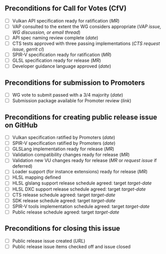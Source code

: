
<!-- Vulkan KHR Extension Development Checklist Template -->

<!--
This template captures requirements checklists for key milestones
a Vulkan KHR extension passes as it moves from development to
ratification and release. You should create an issue from this template
when there is reasonable consensus in the working group that the
extension should be created.

As progress is made on work items, fill in the italicized fields with
appropriate data. For example, when a merge request exists, edit it
into the "API specification ready" line in place of _MR_.  When the WG
agrees that it ready for a ratification vote, check off the item in
the checklist.
("Ready for ratification" implies that all discussions are
resolved and there are no MRs in flight that modify behavior defined
by the extension or its dependencies.)

Not all requirements are relevant to all extensions. For example, an
extension that has no language dependencies will not need SPIR-V /
GLSL / HLSL items. In such cases, check the item off and write "N/A"
in the associated data fields. Requirements may also be checked off
if waived by vote of the working group, with a 2/3 majority of
non-abstaining vote are in favor.
-->

## Preconditions for Call for Votes (CfV)

<!-- 
Check off any of the following preconditions that are not relevant to
the extension in question. Enter target dates for software artifacts
where indicated.
-->

 - [ ] Vulkan API specification ready for ratification (_MR_)
 - [ ] VAP consulted to the extent the WG considers appropriate (_VAP issue, WG discussion, or email thread_)
 - [ ] API spec naming review complete (_date_)
 - [ ] CTS tests approved with three passing implementations (_CTS request issue_, _gerrit cl_)
 - [ ] SPIR-V specification ready for ratification (_MR_)
 - [ ] GLSL specification ready for release (_MR_)
 - [ ] Developer guidance language approved (_date_)

## Preconditions for submission to Promoters

 - [ ] WG vote to submit passed with a 3/4 majority (_date_)
 - [ ] Submission package available for Promoter review (_link_)

## Preconditions for creating public release issue on GitHub

<!-- 
Check off any of the following preconditions that are not relevant to
the extension in question. Enter target dates for software artifacts
where indicated.
-->

 - [ ] Vulkan specification ratified by Promoters (_date_)
 - [ ] SPIR-V specification ratified by Promoters (_date_)
 - [ ] GLSLang implementation ready for release (_MR_)
 - [ ] Validation compatibility changes ready for release (_MR_)
 - [ ] Validation new VU changes ready for release (_MR_ or _request issue_ if deferred)
 - [ ] Loader support (for instance extensions) ready for release (_MR_)
 - [ ] HLSL mapping defined
 - [ ] HLSL glslang support release schedule agreed: target _target-date_
 - [ ] HLSL DXC support release schedule agreed: target _target-date_
 - [ ] CTS release schedule agreed: target _target-date_
 - [ ] SDK release schedule agreed: target _target-date_
 - [ ] SPIR-V tools implementation schedule agreed: target _target-date_
 - [ ] Public release schedule agreed: target _target-date_

## Preconditions for closing this issue
 - [ ] Public release issue created (_URL_)
 - [ ] Public release issue items checked off and issue closed
